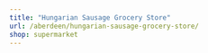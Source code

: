 ```yaml
---
title: "Hungarian Sausage Grocery Store"
url: /aberdeen/hungarian-sausage-grocery-store/
shop: supermarket
---
```

